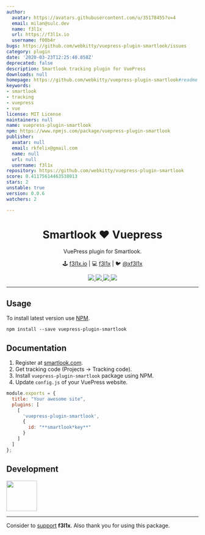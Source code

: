 ```yaml
---
author:
  avatar: https://avatars.githubusercontent.com/u/35178455?v=4
  email: milan@sulc.dev
  name: f3l1x
  url: https://f3l1x.io
  username: f00b4r
bugs: https://github.com/webkitty/vuepress-plugin-smartlook/issues
category: plugin
date: '2020-03-23T12:25:40.858Z'
deprecated: false
description: Smartlook tracking plugin for VuePress
downloads: null
homepage: https://github.com/webkitty/vuepress-plugin-smartlook#readme
keywords:
- smartlook
- tracking
- vuepress
- vue
license: MIT License
maintainers: null
name: vuepress-plugin-smartlook
npm: https://www.npmjs.com/package/vuepress-plugin-smartlook
publisher:
  avatar: null
  email: rkfelix@gmail.com
  name: null
  url: null
  username: f3l1x
repository: https://github.com/webkitty/vuepress-plugin-smartlook
score: 0.41175614463538013
stars: 2
unstable: true
version: 0.0.6
watchers: 2

---
```


<h1 align=center>Smartlook ❤️ Vuepress</h1>

<p align=center>
   VuePress plugin for Smartlook.
</p>

<p align=center>
🕹 <a href="https://f3l1x.io">f3l1x.io</a> | 💻 <a href="https://github.com/f3l1x">f3l1x</a> | 🐦 <a href="https://twitter.com/xf3l1x">@xf3l1x</a>
</p>

<p align=center>
	<a href="https://github.com/f00b4r/vuepress-plugin-smartlook/actions">
		<img src="https://badgen.net/github/checks/f00b4r/vuepress-plugin-smartlook">
	</a>
	<a href="https://www.npmjs.com/package/vuepress-plugin-smartlook">
		<img src="https://badgen.net/npm/v/vuepress-plugin-smartlook">
	</a>
	<a href="https://www.npmjs.com/package/vuepress-plugin-smartlook">
		<img src="https://badgen.net/npm/dt/vuepress-plugin-smartlook">
	</a>
	<a href="/LICENSE">
		<img src="https://badgen.net/github/license/f00b4r/vuepress-plugin-smartlook">
	</a>
</p>

-----

## Usage

To install latest version use [NPM](https://npmjs.com).

```
npm install --save vuepress-plugin-smartlook
```

## Documentation

1. Register at [smartlook.com](https://www.smartlook.com/).
2. Get tracking code (Projects -> Tracking code).
3. Install `vuepress-plugin-smartlook` package using NPM.
4. Update `config.js` of your VuePress website.

```js
module.exports = {
  title: "Your awesome site",
  plugins: [
    [
      'vuepress-plugin-smartlook',
      {
        id: "**smartlook*key**"
      }
    ]
  ]
};
```

## Development

<a href="https://github.com/f3l1x">
    <img width="80" height="80" src="https://avatars2.githubusercontent.com/u/538058?v=3&s=80">
</a>

-----

Consider to [support](https://github.com/sponsors/f3l1x) **f3l1x**. Also thank you for using this package.
